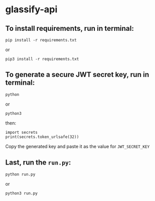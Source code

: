 # glassify-api

## To install requirements, run in terminal:
```
pip install -r requirements.txt
```
or
```
pip3 install -r requirements.txt
```

## To generate a secure JWT secret key, run in terminal:
```
python
```
or
```
python3
```
then:
```
import secrets
print(secrets.token_urlsafe(32))
```
Copy the generated key and paste it as the value for `JWT_SECRET_KEY`

## Last, run the `run.py`:
```
python run.py
```
or
```
python3 run.py
```
